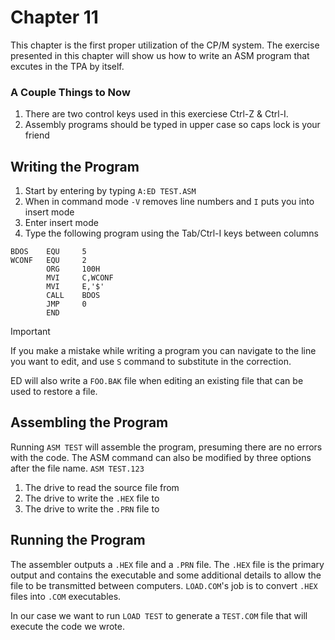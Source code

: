 # Chapter 11
This chapter is the first proper utilization of the CP/M system. 
The exercise presented in this chapter will show us how to write an 
ASM program that excutes in the TPA by itself.

### A Couple Things to Now
1. There are two control keys used in this exerciese Ctrl-Z & Ctrl-I.
2. Assembly programs should be typed in upper case so caps lock is your friend

## Writing the Program
1. Start by entering by typing `A:ED TEST.ASM`
2. When in command mode `-V` removes line numbers and `I` puts you into insert mode
3. Enter insert mode
4. Type the following program using the Tab/Ctrl-I keys between columns
```
BDOS    EQU     5
WCONF   EQU     2
        ORG     100H
        MVI     C,WCONF
        MVI     E,'$'
        CALL    BDOS
        JMP     0
        END 
```

> [!IMPORTANT]
> If you make a mistake while writing a program you can navigate to the line you want to edit, and use `S` command to substitute in the correction.

ED will also write a `FOO.BAK` file when editing an existing file that can be used to restore a file.

## Assembling the Program

Running `ASM TEST` will assemble the program, presuming there are no errors with the code.
The ASM command can also be modified by three options after the file name. 
`ASM TEST.123`
1. The drive to read the source file from
2. The drive to write the `.HEX` file to
3. The drive to write the `.PRN` file to 

## Running the Program

The assembler outputs a `.HEX` file and a `.PRN` file. 
The `.HEX` file is the primary output and contains the executable and some additional details to allow the file to be transmitted between computers.
`LOAD.COM`'s job is to convert `.HEX` files into `.COM` executables.

In our case we want to run `LOAD TEST` to generate a `TEST.COM` file that will execute the code we wrote.


